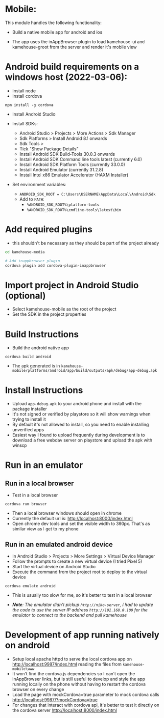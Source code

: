 # Mobile:

This module handles the following functionality:

* Build a native mobile app for android and ios

* The app uses the inAppBrowser plugin to load kamehouse-ui and kamehouse-groot from the server and render it's mobile view 

# Android build requirements on a windows host (2022-03-06):

- Install node
- Install cordova

`npm install -g cordova`

- Install Android Studio

- Install SDKs:
  - Android Studio > Projects > More Actions > Sdk Manager
  - Sdk Platforms > Install Android 8.1 onwards
  - Sdk Tools >
  - Tick "Show Package Details"
  - Install Android SDK Build-Tools 30.0.3 onwards
  - Install Android SDK Command line tools latest (currently 6.0)
  - Install Android SDK Platform Tools (currently 33.0.0)
  - Install Android Emulator (currently 31.2.8)
  - Install Intel x86 Emulator Accelerator (HAXM Installer)

- Set environment variables: 
  - `ANDROID_SDK_ROOT = C:\Users\USERNAME\AppData\Local\Android\Sdk`
  - Add to `PATH`:
    - `%ANDROID_SDK_ROOT%\platform-tools`
    - `%ANDROID_SDK_ROOT%\cmdline-tools\latest\bin`

# Add required plugins 
- this shouldn't be necessary as they should be part of the project already

```sh
cd kamehouse-media

# Add inappbrowser plugin
cordova plugin add cordova-plugin-inappbrowser
```

# Import project in Android Studio (optional)

- Select kamehouse-mobile as the root of the project
- Set the SDK in the project properties 

# Build Instructions

- Build the android native app

`cordova build android`

- The apk generated is in `kamehouse-mobile/platforms/android/app/build/outputs/apk/debug/app-debug.apk`

# Install Instructions

- Upload `app-debug.apk` to your android phone and install with the package installer
- It's not signed or verified by playstore so it will show warnings when trying to install it
- By default it's not allowed to install, so you need to enable installing unverified apps
- Easiest way I found to upload frequently during development is to download a free webdav server on playstore and upload the apk with winscp

# Run in an emulator

## Run in a local browser

- Test in a local browser

`cordova run browser`

- Then a local browser windows should open in chrome
- Currently the default url is: [http://localhost:8000/index.html](http://localhost:8000/index.html)
- Open chrome dev tools and set the visible width to 360px. That's as similar view as I get to my phone

## Run in an emulated android device

- In Android Studio > Projects > More Settings > Virtual Device Manager
- Follow the prompts to create a new virtual device (I tried Pixel 5)
- Start the virtual device on Android Studio
- Execute the command from the project root to deploy to the virtual device

`cordova emulate android`

- This is usually too slow for me, so it's better to test in a local browser

- *__Note__: The emulator didn't pickup `http://niko-server`, I had to update the code to use the server IP address `http://192.168.0.109` for the emulator to connect to the backend and pull kamehouse*

# Development of app running natively on android

- Setup local apache httpd to serve the local cordova app on [http://localhost:9987/index.html](http://localhost:9987/index.html) reading the files from `kamehouse-mobile\www`
- It won't find the cordova.js dependencies so I can't open the inAppBrowser links, but is still useful to develop and style the app running locally on the phone without having to restart the cordova browser on every change
- Load the page with mockCordova=true parameter to mock cordova calls [http://localhost:9987/?mockCordova=true](http://localhost:9987/?mockCordova=true)
- For changes that interact with cordova api, it's better to test it directly on the cordova server [http://localhost:8000/index.html](http://localhost:8000/index.html)